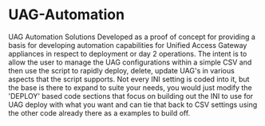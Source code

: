# UAG-Automation
UAG Automation Solutions
Developed as a proof of concept for providing a basis for developing automation capabilities for Unified Access Gateway appliances in respect to deployment or day 2 operations.  The intent is to allow the user to manage the UAG configurations within a simple CSV and then use the script to rapidly deploy, delete, update UAG's in various aspects that the script supports.
Not every INI setting is coded into it, but the base is there to expand to suite your needs, you would just modify the 'DEPLOY' based code sections that focus on building out the INI to use for UAG deploy with what you want and can tie that back to CSV settings using the other code already there as a examples to build off.
